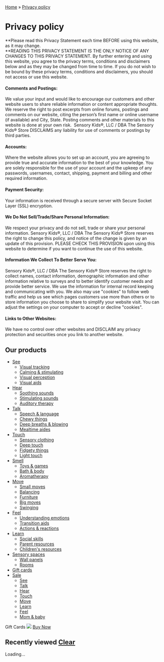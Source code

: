 [Home](https://www.sensorykidstore.com/ "Home") » [Privacy policy](https://www.sensorykidstore.com/service/privacy-policy/)

Privacy policy
==============

**Please read this Privacy Statement each time BEFORE using this website, as it may change.  
**READING THIS PRIVACY STATEMENT IS THE ONLY NOTICE OF ANY CHANGES TO THIS PRIVACY STATEMENT. By further entering and using this website, you agree to the privacy terms, conditions and disclaimers below and as they may be changed from time to time. If you do not wish to be bound by these privacy terms, conditions and disclaimers, you should not access or use this website.

#### Comments and Postings:

We value your input and would like to encourage our customers and other website users to share reliable information or content appropriate thoughts. We reserve the right to post excerpts from online forums, postings and comments on our website, citing the person’s first name or online username (if available) and City, State. Posting comments and other materials to this website is done at your own risk.  Sensory Kids®, LLC / DBA The Sensory Kids® Store DISCLAIMS any liability for use of comments or postings by third parties.

#### Accounts:

Where the website allows you to set up an account, you are agreeing to provide true and accurate information to the best of your knowledge. You are solely responsible for the use of your account and the upkeep of any passwords, usernames, contact, shipping, payment and billing and other required information.

#### Payment Security:

Your information is received through a secure server with Secure Socket Layer (SSL) encryption.

#### We Do Not Sell/Trade/Share Personal Information:

We respect your privacy and do not sell, trade or share your personal information. Sensory Kids®, LLC / DBA The Sensory Kids® Store reserves the right to change this policy, and notice of the change is given by an update of this provision. PLEASE CHECK THIS PROVISION upon using this website to determine if you want to continue the use of this website.

#### Information We Collect To Better Serve You:

Sensory Kids®, LLC / DBA The Sensory Kids® Store reserves the right to collect names, contact information, demographic information and other information relative to surveys and to better identify customer needs and provide better service. We use the information for internal record keeping and communicating with you. We also may use "cookies" to follow web traffic and help us see which pages customers use more than others or to store information you choose to share to simplify your website visit. You can adjust the settings on your computer to accept or decline "cookies".  

#### Links to Other Websites:

We have no control over other websites and DISCLAIM any privacy protection and securities once you link to another website.

Our products
------------

* [See](https://www.sensorykidstore.com/see/ "see")
    * [Visual tracking](https://www.sensorykidstore.com/see/visual-tracking/ "visual tracking")
    * [Calming & stimulating](https://www.sensorykidstore.com/see/calming-stimulating/ "calming & stimulating")
    * [Visual perception](https://www.sensorykidstore.com/see/visual-perception/ "visual perception")
    * [Visual aids](https://www.sensorykidstore.com/see/visual-aids/ "visual aids")
* [Hear](https://www.sensorykidstore.com/hear/ "hear")
    * [Soothing sounds](https://www.sensorykidstore.com/hear/soothing-sounds/ "soothing sounds")
    * [Stimulating sounds](https://www.sensorykidstore.com/hear/stimulating-sounds/ "stimulating sounds")
    * [Auditory therapy](https://www.sensorykidstore.com/hear/auditory-therapy/ "auditory therapy")
* [Talk](https://www.sensorykidstore.com/talk/ "talk")
    * [Speech & language](https://www.sensorykidstore.com/talk/speech-language/ "speech & language")
    * [Chewy things](https://www.sensorykidstore.com/talk/chewy-things/ "chewy things")
    * [Deep breaths & blowing](https://www.sensorykidstore.com/talk/deep-breaths-blowing/ "deep breaths & blowing")
    * [Mealtime aides](https://www.sensorykidstore.com/talk/mealtime-aides/ "mealtime aides")
* [Touch](https://www.sensorykidstore.com/touch/ "touch")
    * [Sensory clothing](https://www.sensorykidstore.com/touch/sensory-clothing/ "sensory clothing")
    * [Deep touch](https://www.sensorykidstore.com/touch/deep-touch/ "deep touch")
    * [Fidgety things](https://www.sensorykidstore.com/touch/fidgety-things/ "fidgety things")
    * [Light touch](https://www.sensorykidstore.com/touch/light-touch/ "light touch")
* [Smell](https://www.sensorykidstore.com/smell/ "smell")
    * [Toys & games](https://www.sensorykidstore.com/smell/toys-games/ "toys & games")
    * [Bath & body](https://www.sensorykidstore.com/smell/bath-body/ "bath & body")
    * [Aromatherapy](https://www.sensorykidstore.com/smell/aromatherapy/ "aromatherapy")
* [Move](https://www.sensorykidstore.com/move/ "move")
    * [Small moves](https://www.sensorykidstore.com/move/small-moves/ "small moves")
    * [Balancing](https://www.sensorykidstore.com/move/balancing/ "balancing")
    * [Furniture](https://www.sensorykidstore.com/move/furniture/ "furniture")
    * [Big moves](https://www.sensorykidstore.com/move/big-moves/ "big moves")
    * [Swinging](https://www.sensorykidstore.com/move/swinging/ "swinging")
* [Feel](https://www.sensorykidstore.com/feel/ "feel")
    * [Understanding emotions](https://www.sensorykidstore.com/feel/understanding-emotions/ "understanding emotions")
    * [Transition aids](https://www.sensorykidstore.com/feel/transition-aids/ "transition aids")
    * [Actions & reactions](https://www.sensorykidstore.com/feel/actions-reactions/ "actions & reactions")
* [Learn](https://www.sensorykidstore.com/learn/ "learn")
    * [Social skills](https://www.sensorykidstore.com/learn/social-skills/ "social skills")
    * [Parent resources](https://www.sensorykidstore.com/learn/parent-resources/ "parent resources")
    * [Children's resources](https://www.sensorykidstore.com/learn/childrens-resources/ "children's resources")
* [Sensory spaces](https://www.sensorykidstore.com/sensory-spaces/ "sensory spaces")
    * [Wall panels](https://www.sensorykidstore.com/sensory-spaces/wall-panels/ "wall panels")
    * [Rooms](https://www.sensorykidstore.com/sensory-spaces/rooms/ "rooms")
* [Gift cards](https://www.sensorykidstore.com/gift-cards/ "Gift Cards")
* [Sale](https://www.sensorykidstore.com/sale/ "Sale")
    * [See](https://www.sensorykidstore.com/sale/see/ "see")
    * [Talk](https://www.sensorykidstore.com/sale/talk/ "talk")
    * [Hear](https://www.sensorykidstore.com/sale/hear/ "hear")
    * [Touch](https://www.sensorykidstore.com/sale/touch/ "touch")
    * [Move](https://www.sensorykidstore.com/sale/move/ "move")
    * [Learn](https://www.sensorykidstore.com/sale/learn/ "learn")
    * [Feel](https://www.sensorykidstore.com/sale/feel/ "feel")
    * [Mom & baby](https://www.sensorykidstore.com/sale/mom-baby/ "mom & baby")

Gift Cards ![](https://cdn.shoplightspeed.com/shops/608919/themes/5007/assets/sidebar-banner1.jpg?20210412020525) [Buy Now](https://www.sensorykidstore.com/gift-cards/)

Recently viewed [Clear](https://www.sensorykidstore.com/recent/clear/ "Clear")
------------------------------------------------------------------------------

Loading...